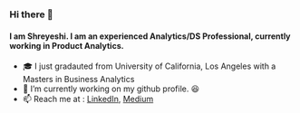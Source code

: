 ### Hi there 👋


#### I am Shreyeshi. I am an experienced Analytics/DS Professional, currently working in Product Analytics.  

- :mortar_board: I just gradauted from University of California, Los Angeles with a Masters in Business Analytics
- 🔭 I’m currently working on my github profile. :laughing:
- :mailbox: Reach me at : [LinkedIn](https://www.linkedin.com/in/sshreyeshi/), [Medium](https://medium.com/@sshreyeshi) 
